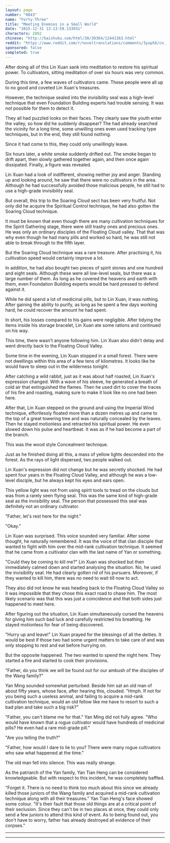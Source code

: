 ```yaml
---
layout: page
number: "0043"
name: "Forty-Three"
title: "Meeting Enemies in a Small World"
date: "2015-12-31 13:13:59.133931"
characters: 2082
chinese: "http://baishuku.com/html/30/30364/12441363.html"
reddit: "https://www.reddit.com/r/noveltranslations/comments/3yxp56/cn_tempered_immortal_chapter_0043/"
sponsored: false
completed: true
---
```


After doing all of this Lin Xuan sank into meditation to restore his spiritual power. To cultivators, sitting meditation of over six hours was very common.

During this time, a few waves of cultivators came. These people were all up to no good and coveted Lin Xuan's treasures.

However, the technique sealed into the invisibility seal was a high-level technique that even Foundation Building experts had trouble sensing. It was not possible for them to detect it.

They all had puzzled looks on their faces. They clearly saw the youth enter the valley, so how did he suddenly disappear? The had already searched the vicinity for a long time, some unwilling ones even used tracking type techniques, but in the end, they still found nothing.

Since it had come to this, they could only unwillingly leave.

Six hours later, a white smoke suddenly drifted out. The smoke began to drift apart, then slowly gathered together again, and then once again dissipated. Finally, a figure was revealed.

Lin Xuan had a look of indifferent, showing neither joy and anger. Standing up and looking around, he saw that there were no cultivators in the area. Although he had successfully avoided those malicious people, he still had to use a high-grade invisibility seal.

But overall, this trip to the Soaring Cloud sect has been very fruitful. Not only did he acquire the Spiritual Control technique, he had also gotten the Soaring Cloud technique.

It must be known that even though there are many cultivation techniques for the Spirit Gathering stage, there were still trashy ones and precious ones. He was only an ordinary disciples of the Floating Cloud valley. That that was why even though he had many pills and worked so hard, he was still not able to break through to the fifth layer.

But the Soaring Cloud technique was a rare treasure. After practising it, his cultivation speed would certainly improve a lot.

In addition, he had also bought two pieces of spirit stones and one hundred and eight seals. Although these were all low-level seals, but there was a large number of them. As long as he covered the heavens and earth with them, even Foundation Building experts would be hard pressed to defend against it.

While he did spend a lot of medicinal pills, but to Lin Xuan, it was nothing. After gaining the ability to purify, as long as he spent a few days working hard, he could recover the amount he had spent.

In short, his losses compared to his gains were negligible. After tidying the items inside his storage bracelet, Lin Xuan ate some rations and continued on his way.

This time, there wasn't anyone following him. Lin Xuan also didn't delay and went directly back to the Floating Cloud Valley.

Some time in the evening, Lin Xuan stopped in a small forest. There were not dwellings within this area of a few tens of kilometres. It looks like he would have to sleep out in the wilderness tonight.

After catching a wild rabbit, just as it was about half roasted, Lin Xuan's expression changed. With a wave of his sleeve, he generated a breath of cold air that extinguished the flames. Then he used dirt to cover the traces of his fire and roasting, making sure to make it look like no one had been here.

After that, Lin Xuan stepped on the ground and using the Imperial Wind technique, effortlessly floated more than a dozen metres up and came to the top of a great towering tree and was naturally concealed by the leaves. Then he stayed motionless and retracted his spiritual power. He even slowed down his pulse and heartbeat. It was as if he had become a part of the branch.

This was the wood style Concealment technique.

Just as he finished doing all this, a mass of yellow lights descended into the forest. As the rays of light dispersed, two people walked out.

Lin Xuan's expression did not change but he was secretly shocked. He had spent four years in the Floating Cloud Valley, and although he was a low-level disciple, but he always kept his eyes and ears open.

This yellow light was not from using spirit tools to tread on the clouds but was from a rarely seen flying seal. This was the same kind of high-grade seal as the invisibility seal. The person that possessed this seal was definitely not an ordinary cultivator.

"Father, let's rest here for the night."

"Okay."

Lin Xuan was surprised. This voice sounded very familiar. After some thought, he naturally remembered. It was the voice of that clan disciple that wanted to fight with him over the mid-rank cultivation technique. It seemed that he came from a cultivator clan with the last name of Yan or something.

"Could they be coming to kill me?" Lin Xuan was shocked but then immediately calmed down and started analysing the situation. No, he used the invisibility seal. He had clearly gotten rid of his pursuers. Moreover, if they wanted to kill him, there was no need to wait till now to act.

They also did not know he was heading back to the Floating Cloud Valley so it was impossible that they chose this exact road to chase him. The most likely scenario was that this was just a coincidence and that both sides just happened to meet here.

After figuring out the situation, Lin Xuan simultaneously cursed the heavens for giving him such bad luck and carefully restricted his breathing. He stayed motionless for fear of being discovered.

"Hurry up and leave!" Lin Xuan prayed for the blessings of all the deities. It would be best if those two had some urgent matters to take care of and was only stopping to rest and eat before hurrying on.

But the opposite happened. The two wanted to spend the night here. They started a fire and started to cook their provisions.

"Father, do you think we will be found out for our ambush of the disciples of the Wang family?"

Yan Ming sounded somewhat perturbed. Beside him sat an old man of about fifty years, whose face, after hearing this, clouded. "Hmph. If not for you being such a useless animal, and failing to acquire a mid-rank cultivation technique, would an old fellow like me have to resort to such a bad plan and take such a big risk?"

"Father, you can't blame me for that." Yan Ming did not fully agree. "Who would have known that a rogue cultivator would have hundreds of medicinal pills? He even had a rare mid-grade pill."

"Are you telling the truth?"

"Father, how would I dare to lie to you? There were many rogue cultivators who saw what happened at the time."

The old man fell into silence. This was really strange.

As the patriarch of the Yan family, Yan Tian Heng can be considered knowledgeable. But with respect to this incident, he was completely baffled.

"Forget it. There is no need to think too much about this since we already killed those juniors of the Wang family and acquired a mid-rank cultivation technique along with all their treasures." Yan Tian Heng's face showed some colour. "It's their fault that those old things are at a critical point of their seclusion. Since they can't be in two places at once, they could only send a few juniors to attend this kind of event. As to being found out, you don't have to worry, father has already destroyed all evidence of their corpses."

- - -
- - -

